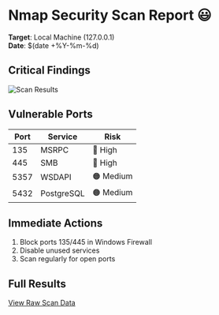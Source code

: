 # Nmap Security Scan Report 😃
**Target**: Local Machine (127.0.0.1)  
**Date**: $(date +%Y-%m-%d)  

## Critical Findings
![Scan Results](YOUR_IMAGE_URL_HERE)

## Vulnerable Ports
| Port | Service | Risk |
|------|---------|------|
| 135 | MSRPC | 🔴 High |
| 445 | SMB | 🔴 High |
| 5357 | WSDAPI | 🟠 Medium |
| 5432 | PostgreSQL | 🟠 Medium |

## Immediate Actions
1. Block ports 135/445 in Windows Firewall
2. Disable unused services
3. Scan regularly for open ports

## Full Results
[View Raw Scan Data](nmap-scan-results.txt)
